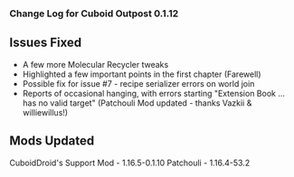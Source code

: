 ### Change Log for Cuboid Outpost 0.1.12

## Issues Fixed

- A few more Molecular Recycler tweaks
- Highlighted a few important points in the first chapter (Farewell)
- Possible fix for issue #7 - recipe serializer errors on world join
- Reports of occasional hanging, with errors starting "Extension Book ... has no valid target" (Patchouli Mod updated - thanks Vazkii & williewillus!)

## Mods Updated

CuboidDroid's Support Mod - 1.16.5-0.1.10
Patchouli - 1.16.4-53.2
